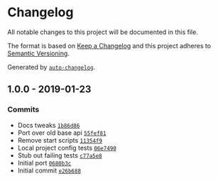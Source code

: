# Changelog

All notable changes to this project will be documented in this file.

The format is based on [Keep a Changelog](http://keepachangelog.com/en/1.0.0/)
and this project adheres to [Semantic Versioning](http://semver.org/spec/v2.0.0.html).

Generated by [`auto-changelog`](https://github.com/CookPete/auto-changelog).

## 1.0.0 - 2019-01-23

### Commits

- Docs tweaks [`1b86d86`](https://github.com/netlify/cli-utils/commit/1b86d86b24c1fcba369ace5b5ca145abca55df52)
- Port over old base api [`55fef81`](https://github.com/netlify/cli-utils/commit/55fef81b9e2fd0ad2f1aca59c17886cd392d9279)
- Remove start scripts  [`11354f9`](https://github.com/netlify/cli-utils/commit/11354f9a3211c9c6c82e7de5dd4235c9dd04065e)
- Local project config tests [`06e7490`](https://github.com/netlify/cli-utils/commit/06e7490b7e1677059849f17da9aa5ed8b748341b)
- Stub out failing tests [`c77a5e8`](https://github.com/netlify/cli-utils/commit/c77a5e8142ef482c862c9fec86061977b05a4624)
- Initial port [`0680b3c`](https://github.com/netlify/cli-utils/commit/0680b3ca532a898450ec633aac413b4f1b5594ae)
- Initial commit [`e26b688`](https://github.com/netlify/cli-utils/commit/e26b6889aa2b37a2367a989e61dc337010627c19)
